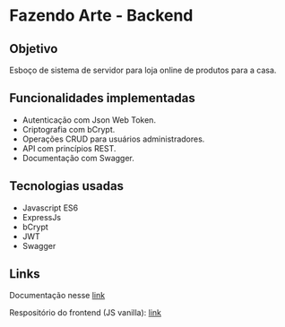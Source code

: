 <body>
  <h1>Fazendo Arte - Backend</h1>
  <h2>Objetivo</h2>
  <p>Esboço de sistema de servidor para loja online de produtos para a casa.</p>
  <h2>Funcionalidades implementadas</h2>
  <ul>
    <li>Autenticação com Json Web Token.</li>
    <li>Criptografia com bCrypt.</li>
    <li>Operações CRUD para usuários administradores.</li>
    <li>API com princípios REST.</li>
    <li>Documentação com Swagger.</li>
  </ul>
  <h2>Tecnologias usadas</h2>
  <ul>
    <li>Javascript ES6</li>
    <li>ExpressJs</li>
    <li>bCrypt</li>
    <li>JWT</li>
    <li>Swagger</li>
  </ul>
  <h2>Links</h2>
  <p>
    Documentação nesse
    <a href="https://apifazendoarte-production.up.railway.app/">link</a>
  </p>
  <p>
    Respositório do frontend (JS vanilla):
    <a href="https://github.com/Danmazda/jsvanilla-fazendoarte">link</a>
  </p>
</body>